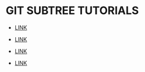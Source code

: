 # GIT SUBTREE TUTORIALS

* [LINK](https://medium.com/@porteneuve/mastering-git-subtrees-943d29a798ec)

* [LINK](https://www.atlassian.com/blog/git/alternatives-to-git-submodule-git-subtree)

* [LINK](https://developer.atlassian.com/blog/2015/05/the-power-of-git-subtree/)

* [LINK](https://kaleidos.net/blog/1699/tutorial-git-subtree/)
